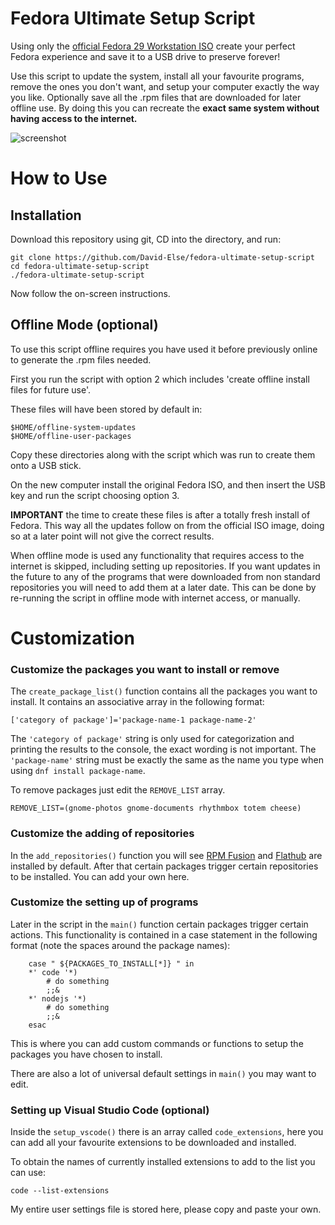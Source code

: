 # Fedora Ultimate Setup Script

Using only the [official Fedora 29 Workstation ISO](https://getfedora.org) create your perfect Fedora experience and save it to a USB drive to preserve forever!

Use this script to update the system, install all your favourite programs, remove the ones you don't want, and setup your computer exactly the way you like. Optionally save all the .rpm files that are downloaded for later offline use. By doing this you can recreate the **exact same system without having access to the internet.**

![screenshot](https://github.com/David-Else/fedora-ultimate-setup-script/blob/master/script-screenshot.png)

# How to Use

## Installation

Download this repository using git, CD into the directory, and run:

```
git clone https://github.com/David-Else/fedora-ultimate-setup-script
cd fedora-ultimate-setup-script
./fedora-ultimate-setup-script
```

Now follow the on-screen instructions.

## Offline Mode (optional)

To use this script offline requires you have used it before previously online to generate the .rpm files needed.

First you run the script with option 2 which includes 'create offline install files for future use'.

These files will have been stored by default in:

```
$HOME/offline-system-updates
$HOME/offline-user-packages
```

Copy these directories along with the script which was run to create them onto a USB stick.

On the new computer install the original Fedora ISO, and then insert the USB key and run the script choosing option 3.

**IMPORTANT** the time to create these files is after a totally fresh install of Fedora. This way all the updates follow on from the official ISO image, doing so at a later point will not give the correct results.

When offline mode is used any functionality that requires access to the internet is skipped, including setting up repositories. If you want updates in the future to any of the programs that were downloaded from non standard repositories you will need to add them at a later date. This can be done by re-running the script in offline mode with internet access, or manually.

# Customization

### Customize the packages you want to install or remove

The `create_package_list()` function contains all the packages you want to install. It contains an associative array in the following format:

```
['category of package']='package-name-1 package-name-2'
```

The `'category of package'` string is only used for categorization and printing the results to the console, the exact wording is not important. The `'package-name'` string must be exactly the same as the name you type when using `dnf install package-name`.

To remove packages just edit the `REMOVE_LIST` array.

```
REMOVE_LIST=(gnome-photos gnome-documents rhythmbox totem cheese)
```

### Customize the adding of repositories

In the `add_repositories()` function you will see [RPM Fusion](https://rpmfusion.org/) and [Flathub](https://flathub.org/home) are installed by default. After that certain packages trigger certain repositories to be installed. You can add your own here.

### Customize the setting up of programs

Later in the script in the `main()` function certain packages trigger certain actions. This functionality is contained in a case statement in the following format (note the spaces around the package names):

```
    case " ${PACKAGES_TO_INSTALL[*]} " in
    *' code '*)
        # do something
        ;;&
    *' nodejs '*)
        # do something
        ;;&
    esac
```

This is where you can add custom commands or functions to setup the packages you have chosen to install.

There are also a lot of universal default settings in `main()` you may want to edit.

### Setting up Visual Studio Code (optional)

Inside the `setup_vscode()` there is an array called `code_extensions`, here you can add all your favourite extensions to be downloaded and installed.

To obtain the names of currently installed extensions to add to the list you can use:

```
code --list-extensions
```

My entire user settings file is stored here, please copy and paste your own.

